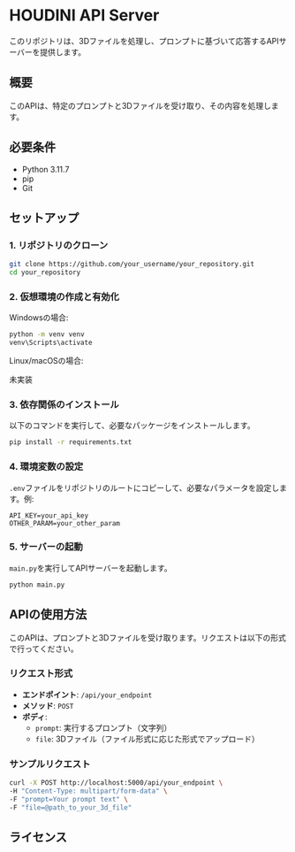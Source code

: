 # HOUDINI API Server

このリポジトリは、3Dファイルを処理し、プロンプトに基づいて応答するAPIサーバーを提供します。

## 概要

このAPIは、特定のプロンプトと3Dファイルを受け取り、その内容を処理します。

## 必要条件

- Python 3.11.7
- pip
- Git

## セットアップ

### 1. リポジトリのクローン

```bash
git clone https://github.com/your_username/your_repository.git
cd your_repository
```

### 2. 仮想環境の作成と有効化

Windowsの場合:

```bash
python -m venv venv
venv\Scripts\activate
```

Linux/macOSの場合:

未実装

### 3. 依存関係のインストール

以下のコマンドを実行して、必要なパッケージをインストールします。

```bash
pip install -r requirements.txt
```

### 4. 環境変数の設定

`.env`ファイルをリポジトリのルートにコピーして、必要なパラメータを設定します。例:

```plaintext
API_KEY=your_api_key
OTHER_PARAM=your_other_param
```

### 5. サーバーの起動

`main.py`を実行してAPIサーバーを起動します。

```bash
python main.py
```

## APIの使用方法

このAPIは、プロンプトと3Dファイルを受け取ります。リクエストは以下の形式で行ってください。

### リクエスト形式

- **エンドポイント**: `/api/your_endpoint`
- **メソッド**: `POST`
- **ボディ**:
    - `prompt`: 実行するプロンプト（文字列）
    - `file`: 3Dファイル（ファイル形式に応じた形式でアップロード）

### サンプルリクエスト

```bash
curl -X POST http://localhost:5000/api/your_endpoint \
-H "Content-Type: multipart/form-data" \
-F "prompt=Your prompt text" \
-F "file=@path_to_your_3d_file"
```

## ライセンス

